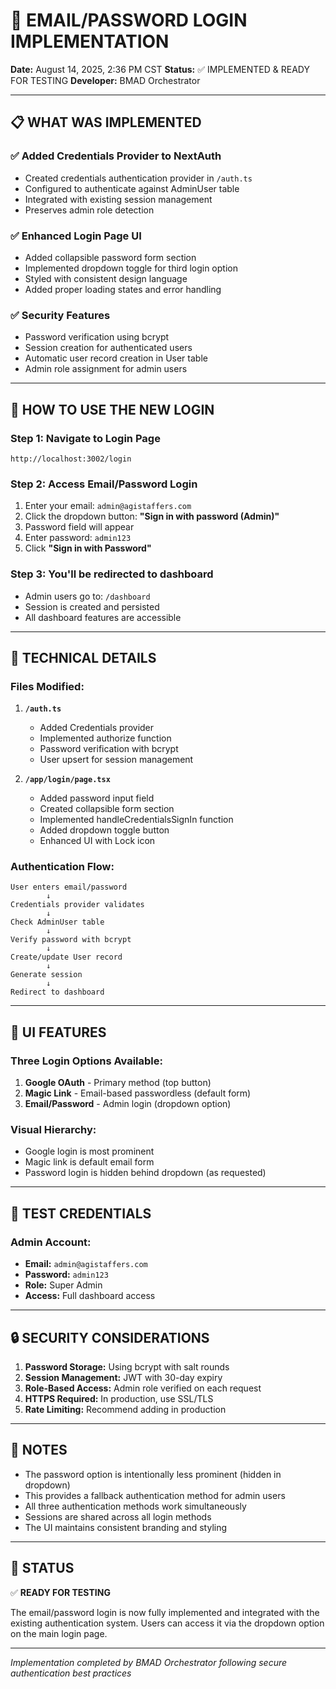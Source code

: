 # 🔐 EMAIL/PASSWORD LOGIN IMPLEMENTATION

**Date:** August 14, 2025, 2:36 PM CST
**Status:** ✅ IMPLEMENTED & READY FOR TESTING
**Developer:** BMAD Orchestrator

---

## 📋 WHAT WAS IMPLEMENTED

### ✅ Added Credentials Provider to NextAuth
- Created credentials authentication provider in `/auth.ts`
- Configured to authenticate against AdminUser table
- Integrated with existing session management
- Preserves admin role detection

### ✅ Enhanced Login Page UI
- Added collapsible password form section
- Implemented dropdown toggle for third login option
- Styled with consistent design language
- Added proper loading states and error handling

### ✅ Security Features
- Password verification using bcrypt
- Session creation for authenticated users
- Automatic user record creation in User table
- Admin role assignment for admin users

---

## 🚀 HOW TO USE THE NEW LOGIN

### Step 1: Navigate to Login Page
```
http://localhost:3002/login
```

### Step 2: Access Email/Password Login
1. Enter your email: `admin@agistaffers.com`
2. Click the dropdown button: **"Sign in with password (Admin)"**
3. Password field will appear
4. Enter password: `admin123`
5. Click **"Sign in with Password"**

### Step 3: You'll be redirected to dashboard
- Admin users go to: `/dashboard`
- Session is created and persisted
- All dashboard features are accessible

---

## 🔧 TECHNICAL DETAILS

### Files Modified:
1. **`/auth.ts`**
   - Added Credentials provider
   - Implemented authorize function
   - Password verification with bcrypt
   - User upsert for session management

2. **`/app/login/page.tsx`**
   - Added password input field
   - Created collapsible form section
   - Implemented handleCredentialsSignIn function
   - Added dropdown toggle button
   - Enhanced UI with Lock icon

### Authentication Flow:
```
User enters email/password
        ↓
Credentials provider validates
        ↓
Check AdminUser table
        ↓
Verify password with bcrypt
        ↓
Create/update User record
        ↓
Generate session
        ↓
Redirect to dashboard
```

---

## 🎨 UI FEATURES

### Three Login Options Available:
1. **Google OAuth** - Primary method (top button)
2. **Magic Link** - Email-based passwordless (default form)
3. **Email/Password** - Admin login (dropdown option)

### Visual Hierarchy:
- Google login is most prominent
- Magic link is default email form
- Password login is hidden behind dropdown (as requested)

---

## 🧪 TEST CREDENTIALS

### Admin Account:
- **Email:** `admin@agistaffers.com`
- **Password:** `admin123`
- **Role:** Super Admin
- **Access:** Full dashboard access

---

## 🔒 SECURITY CONSIDERATIONS

1. **Password Storage:** Using bcrypt with salt rounds
2. **Session Management:** JWT with 30-day expiry
3. **Role-Based Access:** Admin role verified on each request
4. **HTTPS Required:** In production, use SSL/TLS
5. **Rate Limiting:** Recommend adding in production

---

## 📝 NOTES

- The password option is intentionally less prominent (hidden in dropdown)
- This provides a fallback authentication method for admin users
- All three authentication methods work simultaneously
- Sessions are shared across all login methods
- The UI maintains consistent branding and styling

---

## 🚦 STATUS

✅ **READY FOR TESTING**

The email/password login is now fully implemented and integrated with the existing authentication system. Users can access it via the dropdown option on the main login page.

---

*Implementation completed by BMAD Orchestrator following secure authentication best practices*